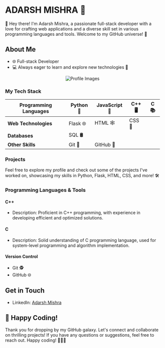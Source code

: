 # ADARSH MISHRA 🚀

👋 Hey there! I'm Adarsh Mishra, a passionate full-stack developer with a love for crafting web applications and a diverse skill set in various programming languages and tools. Welcome to my GitHub universe! 🌌

## About Me

- 🌐 Full-stack Developer
- 💻 Always eager to learn and explore new technologies 🧠

<div align="center">
  <img src="https://github.com/adarshmishra260/adarshmishra260/blob/main/ProfileImages.jpg" alt="Profile Images">
</div>

### My Tech Stack

| **Programming Languages** | Python 🐍 | JavaScript 🚀 | C++ 🖥️ | C 📚 |
|---------------------------|-----------|------------------|-------|-----|
| **Web Technologies**       | Flask 🌐  | HTML 🕸️         | CSS 🎨 |     |
| **Databases**              | SQL 🛢️    |                  |       |     |
| **Other Skills**           | Git 🔄    | GitHub 🐙        |       |     |

### Projects

Feel free to explore my profile and check out some of the projects I've worked on, showcasing my skills in Python, Flask, HTML, CSS, and more! 🛠️

### Programming Languages & Tools

#### C++

- Description: Proficient in C++ programming, with experience in developing efficient and optimized solutions.

#### C

- Description: Solid understanding of C programming language, used for system-level programming and algorithm implementation.

#### Version Control

- Git 🕵️
- GitHub 🌐

## Get in Touch

- LinkedIn: [Adarsh Mishra](linkedin.com/adarshmishra26)

## 🚀 Happy Coding!

Thank you for dropping by my GitHub galaxy. Let's connect and collaborate on thrilling projects! If you have any questions or suggestions, feel free to reach out. Happy coding! 👨‍💻✨

